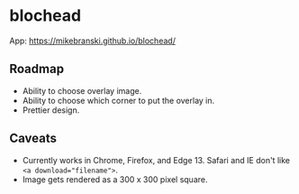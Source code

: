# blochead

App: https://mikebranski.github.io/blochead/

## Roadmap
- Ability to choose overlay image.
- Ability to choose which corner to put the overlay in.
- Prettier design.

## Caveats
- Currently works in Chrome, Firefox, and Edge 13. Safari and IE don't like `<a download="filename">`.
- Image gets rendered as a 300 x 300 pixel square.

